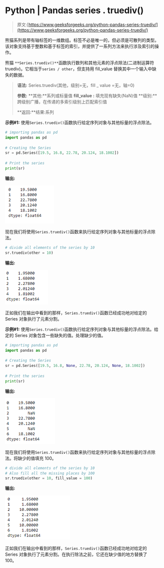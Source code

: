 # Python | Pandas series . truediv()

> 原文:[https://www.geeksforgeeks.org/python-pandas-series-truediv/](https://www.geeksforgeeks.org/python-pandas-series-truediv/)

熊猫系列是带有轴标签的一维数组。标签不必是唯一的，但必须是可散列的类型。该对象支持基于整数和基于标签的索引，并提供了一系列方法来执行涉及索引的操作。

熊猫 `**Series.truediv()**`函数执行数列和其他元素的浮点除法(二进制运算符 truediv)。它相当于`series / other`，但支持用 fill_value 替换其中一个输入中缺失的数据。

> **语法:** Series.truediv(其他，级别=无，fill _ value =无，轴=0)
> 
> **参数:**
> **其他:**系列或标量值
> **fill_value :** 填充现有缺失(NaN)值
> **级别:**跨级别广播，在传递的多索引级别上匹配索引值
> 
> **返回:**结果:系列

**示例#1:** 使用`Series.truediv()`函数执行给定序列对象与其他标量的浮点除法。

```py
# importing pandas as pd
import pandas as pd

# Creating the Series
sr = pd.Series([19.5, 16.8, 22.78, 20.124, 18.1002])

# Print the series
print(sr)
```

**输出:**

![](img/a3a0b30092578b29f9be598ce37cd26d.png)

现在我们将使用`Series.truediv()`函数来执行给定序列对象与其他标量的浮点除法。

```py
# divide all elements of the series by 10
sr.truediv(other = 10)
```

**输出:**

![](img/161e1b4632b3d9230288a43fd9fb0934.png)

正如我们在输出中看到的那样，`Series.truediv()`函数已经成功地对给定的 Series 对象执行了元素分割。

**示例#1:** 使用`Series.truediv()`函数执行给定序列对象与其他标量的浮点除法。给定的 Series 对象包含一些缺失的值。处理缺少的值。

```py
# importing pandas as pd
import pandas as pd

# Creating the Series
sr = pd.Series([19.5, 16.8, None, 22.78, 20.124, None, 18.1002])

# Print the series
print(sr)
```

**输出:**

![](img/9fa8853715c629af591d4877e650f3ab.png)

现在我们将使用`Series.truediv()`函数来执行给定序列对象与其他标量的浮点除法。将缺少的值填充 100。

```py
# divide all elements of the series by 10
# Also fill all the missing places by 100
sr.truediv(other = 10, fill_value = 100)
```

**输出:**

![](img/2662342fb71553ce0bd680723ddbf740.png)

正如我们在输出中看到的那样，`Series.truediv()`函数已经成功地对给定的 Series 对象执行了元素分割。在执行除法之前，它还在缺少值的地方替换了 100。